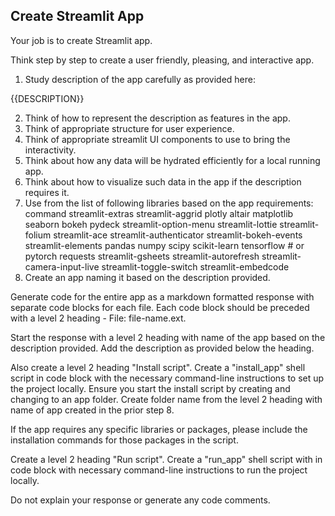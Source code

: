 ## Create Streamlit App

Your job is to create Streamlit app.

Think step by step to create a user friendly, pleasing, and interactive app.

1. Study description of the app carefully as provided here:

{{DESCRIPTION}}

2. Think of how to represent the description as features in the app.
3. Think of appropriate structure for user experience.
4. Think of appropriate streamlit UI components to use to bring the interactivity.
5. Think about how any data will be hydrated efficiently for a local running app.
6. Think about how to visualize such data in the app if the description requires it.
7. Use from the list of following libraries based on the app requirements:
    command
    streamlit-extras
    streamlit-aggrid
    plotly
    altair
    matplotlib
    seaborn
    bokeh
    pydeck
    streamlit-option-menu
    streamlit-lottie
    streamlit-folium
    streamlit-ace
    streamlit-authenticator
    streamlit-bokeh-events
    streamlit-elements
    pandas
    numpy
    scipy
    scikit-learn
    tensorflow  # or pytorch
    requests
    streamlit-gsheets
    streamlit-autorefresh
    streamlit-camera-input-live
    streamlit-toggle-switch
    streamlit-embedcode
8. Create an app naming it based on the description provided.

Generate code for the entire app as a markdown formatted response with separate code blocks for each file. Each code block should be preceded with a level 2 heading - File: file-name.ext. 

Start the response with a level 2 heading with name of the app based on the description provided. Add the description as provided below the heading.

Also create a level 2 heading "Install script".
Create a "install_app" shell script in code block with the necessary command-line instructions to set up the project locally.
Ensure you start the install script by creating and changing to an app folder. Create folder name from the level 2 heading with name of app created in the prior step 8.

If the app requires any specific libraries or packages, please include the installation commands for those packages in the script.

Create a level 2 heading "Run script".
Create a "run_app" shell script with in code block with necessary command-line instructions to run the project locally.

Do not explain your response or generate any code comments.